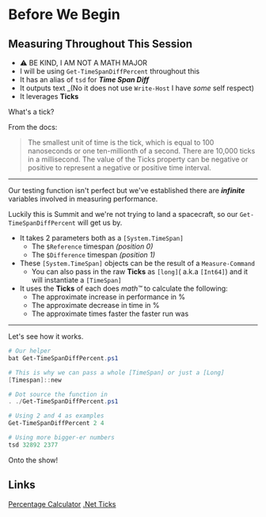 # Before We Begin

## Measuring Throughout This Session

- ⚠️ BE KIND, I AM NOT A MATH MAJOR
- I will be using `Get-TimeSpanDiffPercent` throughout this
- It has an alias of `tsd` for _**Time Span Diff**_
- It outputs text _(No it does not use `Write-Host` I have _some_ self respect)
- It leverages **Ticks**

What's a tick?

From the docs:

> The smallest unit of time is the tick, which is equal to 100 nanoseconds or one ten-millionth of a second. 
> There are 10,000 ticks in a millisecond. 
> The value of the Ticks property can be negative or positive to represent a negative or positive time interval.

---

Our testing function isn't perfect but we've established there are _**infinite**_ variables involved in measuring performance.

Luckily this is Summit and we're not trying to land a spacecraft, so our `Get-TimeSpanDiffPercent` will get us by.

- It takes 2 parameters both as a `[System.TimeSpan]`
  * The `$Reference` timespan _(position 0)_
  * The `$Difference` timespan _(position 1)_
- These `[System.TimeSpan]` objects can be the result of a `Measure-Command`
  * You can also pass in the raw **Ticks** as `[long]`( a.k.a `[Int64]`) and it will instantiate a `[TimeSpan]`
- It uses the **Ticks** of each does _math™_ to calculate the following:
  * The approximate increase in performance in %
  * The approximate decrease in time in %
  * The approximate times faster the faster run was

---

Let's see how it works.

```powershell
# Our helper
bat Get-TimeSpanDiffPercent.ps1

# This is why we can pass a whole [TimeSpan] or just a [Long]
[Timespan]::new

# Dot source the function in
. ./Get-TimeSpanDiffPercent.ps1

# Using 2 and 4 as examples
Get-TimeSpanDiffPercent 2 4

# Using more bigger-er numbers
tsd 32892 2377
```

Onto the show!

## Links

[Percentage Calculator](https://www.calculator.net/percent-calculator.html)
[.Net Ticks](https://learn.microsoft.com/en-us/dotnet/api/system.timespan.ticks?view=net-8.0#remarks)
